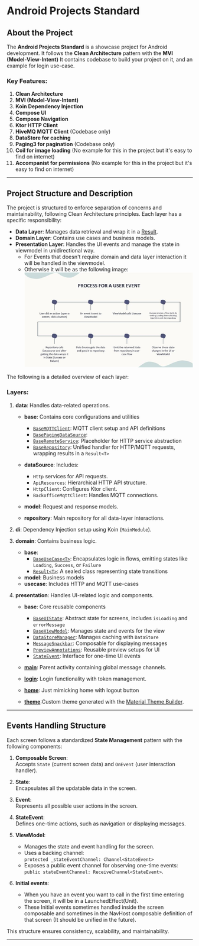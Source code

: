 # Android Projects Standard

## About the Project

The **Android Projects Standard** is a showcase project for Android development.
It follows the **Clean Architecture** pattern with the **MVI (Model-View-Intent)**
It contains codebase to build your project on it, and an example for login use-case.

### Key Features:

1. **Clean Architecture**
2. **MVI (Model-View-Intent)**
3. **Koin Dependency Injection**
4. **Compose UI**
5. **Compose Navigation**
6. **Ktor HTTP Client**
7. **HiveMQ MQTT Client** (Codebase only)
8. **DataStore for caching**
9. **Paging3 for pagination** (Codebase only)
10. **Coil for image loading** (No example for this in the project but it's easy to find on internet)
11. **Accompanist for permissions** (No example for this in the project but it's easy to find on internet)

---

## Project Structure and Description

The project is structured to enforce separation of concerns and maintainability, following Clean Architecture
principles.
Each layer has a specific responsibility:

- **Data Layer**: Manages data retrieval and wrap it in
  a [Result<T>](app/src/main/java/com/hussein/androidprojectstandard/domain/base/Result.kt).
- **Domain Layer**: Contains use cases and business models.
- **Presentation Layer**: Handles the UI events and manage the state in viewmodel in unidirectional way.
    - For Events that doesn't require domain and data layer interaction it will be handled in the viewmodel.
    - Otherwise it will be as the following image:
      ![](/images/user%20interaction%20flow.jpeg)

The following is a detailed overview of each layer:

### Layers:

1. **data**: Handles data-related operations.

    - **base**: Contains core configurations and utilities
        - [`BaseMQTTClient`](app/src/main/java/com/hussein/androidprojectstandard/data/base/BaseMQTTClient.kt):
          MQTT client setup and API definitions
        - [
          `BasePagingDataSource`](app/src/main/java/com/hussein/androidprojectstandard/data/base/BasePagingDataSource.kt):
        - [`BaseRemoteService`](app/src/main/java/com/hussein/androidprojectstandard/data/base/BaseRemoteService.kt):
          Placeholder for HTTP service abstraction
        - [`BaseRepository`](app/src/main/java/com/hussein/androidprojectstandard/data/base/BaseRepository.kt):
          Unified handler for HTTP/MQTT requests, wrapping results in
          a `Result<T>`

    - **dataSource**: Includes:
        - `Http` services for API requests.
        - `ApiResources`: Hierarchical HTTP API structure.
        - `HttpClient`: Configures Ktor client.
        - `BackofficeMqttClient`: Handles MQTT connections.
    - **model**: Request and response models.
    - **repository**: Main repository for all data-layer interactions.

2. **di**: Dependency Injection setup using Koin (`MainModule`).

3. **domain**: Contains business logic.
    - **base**:
        - [`BaseUseCase<T>`](app/src/main/java/com/hussein/androidprojectstandard/domain/base/BaseUseCase.kt):
          Encapsulates logic in flows, emitting states like `Loading`, `Success`,
          or `Failure`
        - [`Result<T>`](app/src/main/java/com/hussein/androidprojectstandard/domain/base/Result.kt):
          A sealed class representing state transitions
    - **model**:
      Business models
    - **usecase**:
      Includes HTTP and MQTT use-cases

4. **presentation**: Handles UI-related logic and components.
    - **base**: Core reusable components
        - [`BaseUIState`](app/src/main/java/com/hussein/androidprojectstandard/presentation/base/BaseUIState.kt):
          Abstract state for screens, includes `isLoading` and `errorMessage`
        - [
          `BaseViewModel`](app/src/main/java/com/hussein/androidprojectstandard/presentation/base/BaseViewModel.kt)<StateEvent>:
          Manages state and events for the view
        - [
          `DataStoreManager`](app/src/main/java/com/hussein/androidprojectstandard/presentation/base/DataStoreManager.kt):
          Manages caching with `DataStore`
        - [
          `MessageSnackbar`](app/src/main/java/com/hussein/androidprojectstandard/presentation/base/MessageSnackbar.kt):
          Composable for displaying messages
        - [
          `PreviewAnnotations`](app/src/main/java/com/hussein/androidprojectstandard/presentation/base/PreviewAnnotations.kt):
          Reusable preview setups for UI
        - [
          `StateEvent`](app/src/main/java/com/hussein/androidprojectstandard/presentation/base/StateEvent.kt):
          Interface for one-time UI events
    - [**main**](app/src/main/java/com/hussein/androidprojectstandard/presentation/main): Parent activity
      containing global message channels.
    - [**login**](app/src/main/java/com/hussein/androidprojectstandard/presentation/login): Login functionality
      with token management.
    - [**home**](app/src/main/java/com/hussein/androidprojectstandard/presentation/home): Just mimicking home with
      logout button

    - [**theme**](app/src/main/java/com/hussein/androidprojectstandard/presentation/theme):Custom theme generated with
      the [Material Theme Builder](https://material-foundation.github.io/material-theme-builder/).

---

## Events Handling Structure

Each screen follows a standardized **State Management** pattern with the following components:

1. **Composable Screen**:  
   Accepts `State` (current screen data) and `OnEvent` (user interaction handler).

2. **State**:  
   Encapsulates all the updatable data in the screen.

3. **Event**:  
   Represents all possible user actions in the screen.

4. **StateEvent**:  
   Defines one-time actions, such as navigation or displaying messages.

5. **ViewModel**:
    - Manages the state and event handling for the screen.
    - Uses a backing channel:  
      `protected _stateEventChannel: Channel<StateEvent>`
    - Exposes a public event channel for observing one-time events:  
      `public stateEventChannel: ReceiveChannel<StateEvent>`.

6. **Initial events**:
    - When you have an event you want to call in the first time entering the screen, it will be in a
      LaunchedEffect(Unit).
    - These Initial events sometimes handled inside the screen composable and sometimes in the
      NavHost composable definition of that screen (It should be unified in the future).

This structure ensures consistency, scalability, and maintainability.

---